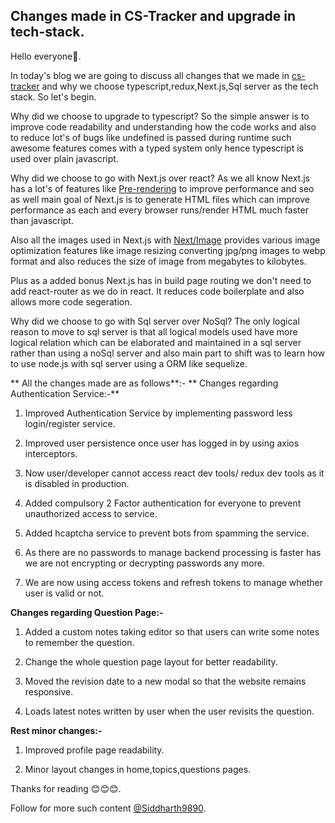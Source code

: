 ## Changes made in CS-Tracker and upgrade in tech-stack.

Hello everyone👋.

In today's blog we are going to discuss all changes that we made in [cs-tracker](https://cs-tracker.vercel.app/) and why we choose typescript,redux,Next.js,Sql server as the tech stack. So let's begin.

Why did we choose to upgrade to typescript?
So the simple answer is to improve code readability and understanding how the code works and also to reduce lot's of bugs like undefined is passed during runtime such awesome features comes with a typed system only hence typescript is used over plain javascript.

Why did we choose to go with Next.js over react?
As we all know Next.js has a lot's of features like [Pre-rendering](https://nextjs.org/docs/basic-features/pages) to improve performance and seo as well main goal of Next.js is to generate HTML files which can improve performance as each and every browser runs/render HTML much faster than javascript.

Also all the images used in Next.js with [Next/Image](https://nextjs.org/docs/basic-features/image-optimization) provides various image optimization features like image resizing converting jpg/png images to webp format and also reduces the size of image from megabytes to kilobytes.

Plus as a added bonus Next.js has in build page routing we don't need to add react-router as we do in react. It reduces code boilerplate and also allows more code segeration.

Why did we choose to go with Sql server over NoSql?
The only logical reason to move to sql server is that all  logical models used have more logical relation which can be elaborated and maintained in a sql server rather than using a noSql server and also main part to shift was to learn how to use node.js with sql server using a ORM like sequelize.

**
All the changes made are as follows**:-
**
Changes regarding Authentication Service:-**

1. Improved Authentication Service by implementing password less login/register service.

2. Improved user persistence once user has logged in by using axios interceptors.

3. Now user/developer cannot access react dev tools/ redux dev tools as it is disabled in production.

4. Added compulsory  2 Factor authentication for everyone to prevent unauthorized access to service.

5. Added hcaptcha service to prevent bots from spamming the service.

6. As there are no passwords to manage backend processing is faster has we are not encrypting or decrypting passwords any more.

7. We are now using access tokens and refresh tokens to manage whether user is valid or not.

**Changes regarding Question Page:-**

1. Added a custom notes taking editor so that users can write some notes to remember the question.

2. Change the whole question page layout for better readability.

3. Moved the revision date to a new modal so that the website remains responsive.

4. Loads latest notes written by user when the user revisits the question.

**Rest minor changes:-**

1. Improved profile page readability.

2. Minor layout changes in home,topics,questions pages.

Thanks for reading 😊😊😊.

Follow for more such content [@Siddharth9890](https://www.linkedin.com/in/siddharth-singh-563824202/).
